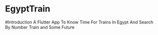 # EgyptTrain

#Introduction
A Flutter App To Know Time For Trains In Egypt And Search By Number Train and Some Future
